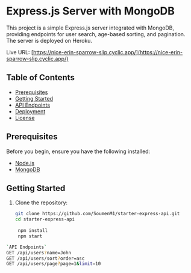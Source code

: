 # Express.js Server with MongoDB

This project is a simple Express.js server integrated with MongoDB, providing endpoints for user search, age-based sorting, and pagination. The server is deployed on Heroku.

Live URL: [https://nice-erin-sparrow-slip.cyclic.app/](https://nice-erin-sparrow-slip.cyclic.app/)

## Table of Contents
- [Prerequisites](#prerequisites)
- [Getting Started](#getting-started)
- [API Endpoints](#api-endpoints)
- [Deployment](#deployment)
- [License](#license)

## Prerequisites

Before you begin, ensure you have the following installed:

- [Node.js](https://nodejs.org/)
- [MongoDB](https://www.mongodb.com/try/download/community)

## Getting Started

1. Clone the repository:

   ```bash
   git clone https://github.com/SoumenM1/starter-express-api.git
   cd starter-express-api
  
    npm install
    npm start

```bash
`API Endpoints`
GET /api/users?name=John
GET /api/users/sort?order=asc
GET /api/users/page?page=1&limit=10




